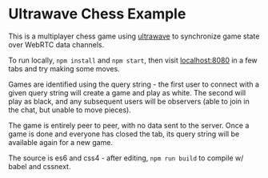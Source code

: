 # Ultrawave Chess Example

This is a multiplayer chess game using [ultrawave](//github.com/charlieschwabcher/ultrawave)
to synchronize game state over WebRTC data channels.

To run locally, `npm install` and `npm start`, then visit [localhost:8080](http://localhost:8080/) in a few tabs and try making some moves.

Games are identified using the query string - the first user to connect with a given query string will create a game and play as white.  The second will play as black, and any subsequent users will be observers (able to join in the chat, but unable to move pieces).

The game is entirely peer to peer, with no data sent to the server.  Once a game is done and everyone has closed the tab, its query string will be available again for a new game.

The source is es6 and css4 - after editing, `npm run build` to compile w/ babel and cssnext.
